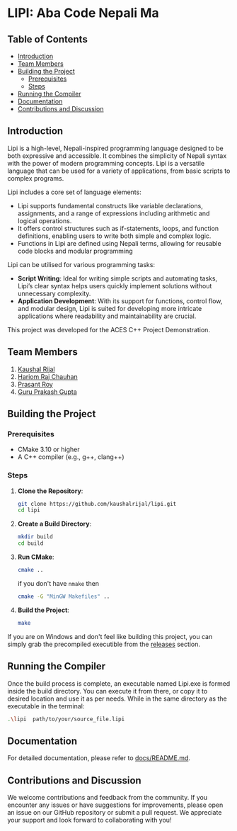 # LIPI: Aba Code Nepali Ma

## Table of Contents
- [Introduction](#introduction)
- [Team Members](#team-members)
- [Building the Project](#building-the-project)
	- [Prerequisites](#prerequisites)
	- [Steps](#steps)
- [Running the Compiler](#running-the-compiler)
- [Documentation](#documentation)
- [Contributions and Discussion](#contributions-and-discussion)

## Introduction
Lipi is a high-level, Nepali-inspired programming language designed to be both expressive and accessible. It combines the simplicity of Nepali syntax with the power of modern programming concepts. Lipi is a versatile language that can be used for a variety of applications, from basic scripts to complex programs.

Lipi includes a core set of language elements:

-   Lipi supports fundamental constructs like variable declarations, assignments, and a range of expressions including arithmetic and logical operations.
-   It offers control structures such as if-statements, loops, and function definitions, enabling users to write both simple and complex logic.
-   Functions in Lipi are defined using Nepali terms, allowing for reusable code blocks and modular programming

Lipi can be utilised for various programming tasks:

-   **Script Writing**: Ideal for writing simple scripts and automating tasks, Lipi’s clear syntax helps users quickly implement solutions without unnecessary complexity.
-   **Application Development**: With its support for functions, control flow, and modular design, Lipi is suited for developing more intricate applications where readability and maintainability are crucial.

This project was developed for the ACES C++ Project Demonstration.

## Team Members 
1. [Kaushal Rijal](https://github.com/kaushalrijal)
2. [Hariom Raj Chauhan](https://github.com/HariomRajChauhan)
3. [Prasant Roy](https://github.com/Prashantt6)
4. [Guru Prakash Gupta](https://github.com/guptaguruprakash)

## Building the Project 
### Prerequisites
- CMake 3.10 or higher
- A C++ compiler (e.g., g++, clang++)
### Steps
1.  **Clone the Repository**:
	```sh
	git clone https://github.com/kaushalrijal/lipi.git
	cd lipi
	```
2.  **Create a Build Directory**:
	```sh
	mkdir build
	cd build
	```
3.  **Run CMake**:
	```sh
	cmake ..
	```
	if you don't have `nmake` then
	```sh
	cmake -G "MinGW Makefiles" ..
	```
4.  **Build the Project**:
	```sh
	make
	```

If you are on Windows and don't feel like building this project, you can simply grab the precompiled executible from the [releases](https://github.com/kaushalrijal/Lipi/releases/tag/v1.0.0) section.
## Running the Compiler
Once the build process is complete, an executable named Lipi.exe is formed inside the build directory. You can execute it from there, or copy it to desired location and use it as per needs. While in the same directory as the executable in the terminal:
```sh
.\lipi  path/to/your/source_file.lipi
```
## Documentation
For detailed documentation, please refer to [docs/README.md](docs/README.md).

## Contributions and Discussion

We welcome contributions and feedback from the community. If you encounter any issues or have suggestions for improvements, please open an issue on our GitHub repository or submit a pull request. We appreciate your support and look forward to collaborating with you!
